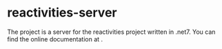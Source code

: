 # reactivities-server
The project is a server for the reactivities project written in .net7. You can find the online documentation at .
